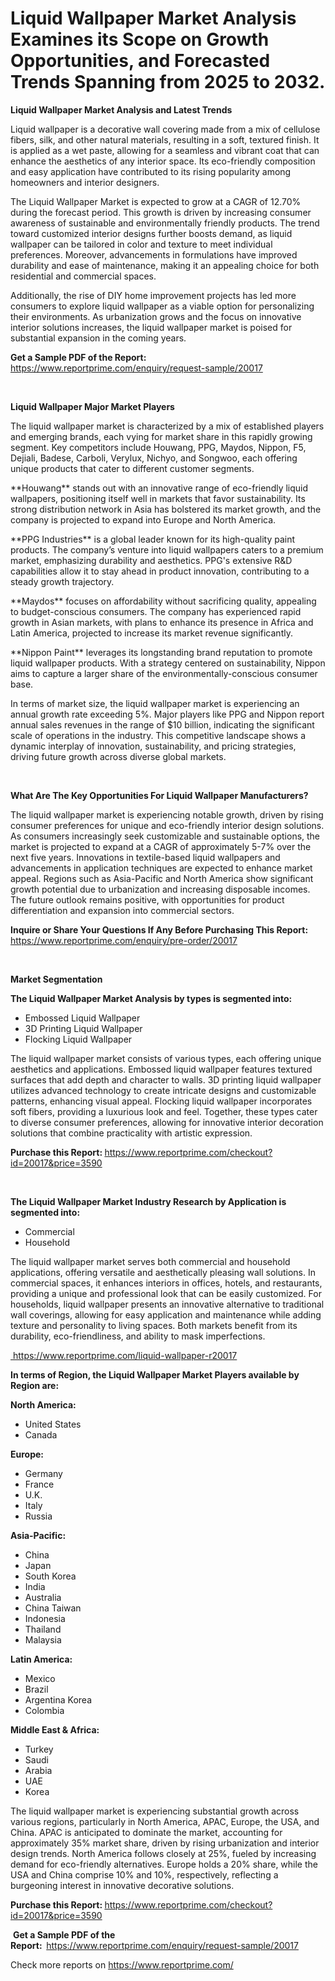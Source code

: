 <p><h1>Liquid Wallpaper Market Analysis Examines its Scope on Growth Opportunities, and Forecasted Trends Spanning from 2025 to 2032.</h1></p><p><strong>Liquid Wallpaper Market Analysis and Latest Trends</strong></p>
<p><p>Liquid wallpaper is a decorative wall covering made from a mix of cellulose fibers, silk, and other natural materials, resulting in a soft, textured finish. It is applied as a wet paste, allowing for a seamless and vibrant coat that can enhance the aesthetics of any interior space. Its eco-friendly composition and easy application have contributed to its rising popularity among homeowners and interior designers.</p><p>The Liquid Wallpaper Market is expected to grow at a CAGR of 12.70% during the forecast period. This growth is driven by increasing consumer awareness of sustainable and environmentally friendly products. The trend toward customized interior designs further boosts demand, as liquid wallpaper can be tailored in color and texture to meet individual preferences. Moreover, advancements in formulations have improved durability and ease of maintenance, making it an appealing choice for both residential and commercial spaces.</p><p>Additionally, the rise of DIY home improvement projects has led more consumers to explore liquid wallpaper as a viable option for personalizing their environments. As urbanization grows and the focus on innovative interior solutions increases, the liquid wallpaper market is poised for substantial expansion in the coming years.</p></p>
<p><strong>Get a Sample PDF of the Report:&nbsp;</strong> <a href="https://www.reportprime.com/enquiry/request-sample/20017?utm_campaign=3270&utm_medium=2&utm_source=Github&utm_content=ia&utm_term=18032025&utm_id=liquid-wallpaper">https://www.reportprime.com/enquiry/request-sample/20017</a></p>
<p>&nbsp;</p>
<p><strong>Liquid Wallpaper Major Market Players</strong></p>
<p><p>The liquid wallpaper market is characterized by a mix of established players and emerging brands, each vying for market share in this rapidly growing segment. Key competitors include Houwang, PPG, Maydos, Nippon, F5, Dejiali, Badese, Carboli, Verylux, Nichyo, and Songwoo, each offering unique products that cater to different customer segments.</p><p>**Houwang** stands out with an innovative range of eco-friendly liquid wallpapers, positioning itself well in markets that favor sustainability. Its strong distribution network in Asia has bolstered its market growth, and the company is projected to expand into Europe and North America.</p><p>**PPG Industries** is a global leader known for its high-quality paint products. The company’s venture into liquid wallpapers caters to a premium market, emphasizing durability and aesthetics. PPG's extensive R&D capabilities allow it to stay ahead in product innovation, contributing to a steady growth trajectory.</p><p>**Maydos** focuses on affordability without sacrificing quality, appealing to budget-conscious consumers. The company has experienced rapid growth in Asian markets, with plans to enhance its presence in Africa and Latin America, projected to increase its market revenue significantly.</p><p>**Nippon Paint** leverages its longstanding brand reputation to promote liquid wallpaper products. With a strategy centered on sustainability, Nippon aims to capture a larger share of the environmentally-conscious consumer base.</p><p>In terms of market size, the liquid wallpaper market is experiencing an annual growth rate exceeding 5%. Major players like PPG and Nippon report annual sales revenues in the range of $10 billion, indicating the significant scale of operations in the industry. This competitive landscape shows a dynamic interplay of innovation, sustainability, and pricing strategies, driving future growth across diverse global markets.</p></p>
<p>&nbsp;</p>
<p><strong>What Are The Key Opportunities For Liquid Wallpaper Manufacturers?</strong></p>
<p><p>The liquid wallpaper market is experiencing notable growth, driven by rising consumer preferences for unique and eco-friendly interior design solutions. As consumers increasingly seek customizable and sustainable options, the market is projected to expand at a CAGR of approximately 5-7% over the next five years. Innovations in textile-based liquid wallpapers and advancements in application techniques are expected to enhance market appeal. Regions such as Asia-Pacific and North America show significant growth potential due to urbanization and increasing disposable incomes. The future outlook remains positive, with opportunities for product differentiation and expansion into commercial sectors.</p></p>
<p><strong>Inquire or Share Your Questions If Any Before Purchasing This Report:</strong> <a href="https://www.reportprime.com/enquiry/pre-order/20017?utm_campaign=3270&utm_medium=2&utm_source=Github&utm_content=ia&utm_term=18032025&utm_id=liquid-wallpaper">https://www.reportprime.com/enquiry/pre-order/20017</a></p>
<p>&nbsp;</p>
<p><strong>Market Segmentation</strong></p>
<p><strong>The Liquid Wallpaper Market Analysis by types is segmented into:</strong></p>
<p><ul><li>Embossed Liquid Wallpaper</li><li>3D Printing Liquid Wallpaper</li><li>Flocking Liquid Wallpaper</li></ul></p>
<p><p>The liquid wallpaper market consists of various types, each offering unique aesthetics and applications. Embossed liquid wallpaper features textured surfaces that add depth and character to walls. 3D printing liquid wallpaper utilizes advanced technology to create intricate designs and customizable patterns, enhancing visual appeal. Flocking liquid wallpaper incorporates soft fibers, providing a luxurious look and feel. Together, these types cater to diverse consumer preferences, allowing for innovative interior decoration solutions that combine practicality with artistic expression.</p></p>
<p><strong>Purchase this Report:&nbsp;</strong><a href="https://www.reportprime.com/checkout?id=20017&price=3590&utm_campaign=3270&utm_medium=2&utm_source=Github&utm_content=ia&utm_term=18032025&utm_id=liquid-wallpaper">https://www.reportprime.com/checkout?id=20017&price=3590</a></p>
<p>&nbsp;</p>
<p><strong>The Liquid Wallpaper Market Industry Research by Application is segmented into:</strong></p>
<p><ul><li>Commercial</li><li>Household</li></ul></p>
<p><p>The liquid wallpaper market serves both commercial and household applications, offering versatile and aesthetically pleasing wall solutions. In commercial spaces, it enhances interiors in offices, hotels, and restaurants, providing a unique and professional look that can be easily customized. For households, liquid wallpaper presents an innovative alternative to traditional wall coverings, allowing for easy application and maintenance while adding texture and personality to living spaces. Both markets benefit from its durability, eco-friendliness, and ability to mask imperfections.</p></p>
<p><a href="https://www.reportprime.com/liquid-wallpaper-r20017?utm_campaign=3270&utm_medium=2&utm_source=Github&utm_content=ia&utm_term=18032025&utm_id=liquid-wallpaper">&nbsp;https://www.reportprime.com/liquid-wallpaper-r20017</a></p>
<p><strong>In terms of Region, the Liquid Wallpaper Market Players available by Region are:</strong></p>
<p>
    <p> <strong> North America: </strong>
        <ul>
            <li>United States</li>
            <li>Canada</li>
        </ul>
        </p> 
    <p> <strong> Europe: </strong>
        <ul>
            <li>Germany</li>
            <li>France</li>
            <li>U.K.</li>
            <li>Italy</li>
            <li>Russia</li>
        </ul>
        </p> 
    <p> <strong> Asia-Pacific: </strong>
        <ul>
            <li>China</li>
            <li>Japan</li>
            <li>South Korea</li>
            <li>India</li>
            <li>Australia</li>
            <li>China Taiwan</li>
            <li>Indonesia</li>
            <li>Thailand</li>
            <li>Malaysia</li>
        </ul>
        </p> 
    <p> <strong> Latin America: </strong>
        <ul>
            <li>Mexico</li>
            <li>Brazil</li>
            <li>Argentina Korea</li>
            <li>Colombia</li>
        </ul>
        </p> 
    <p> <strong> Middle East & Africa: </strong>
        <ul>
            <li>Turkey</li>
            <li>Saudi</li>
            <li>Arabia</li>
            <li>UAE</li>
            <li>Korea</li>
        </ul>
    </p>
    </p>
<p><p>The liquid wallpaper market is experiencing substantial growth across various regions, particularly in North America, APAC, Europe, the USA, and China. APAC is anticipated to dominate the market, accounting for approximately 35% market share, driven by rising urbanization and interior design trends. North America follows closely at 25%, fueled by increasing demand for eco-friendly alternatives. Europe holds a 20% share, while the USA and China comprise 10% and 10%, respectively, reflecting a burgeoning interest in innovative decorative solutions.</p></p>
<p><strong>Purchase this Report: </strong><a href="https://www.reportprime.com/checkout?id=20017&price=3590&utm_campaign=3270&utm_medium=2&utm_source=Github&utm_content=ia&utm_term=18032025&utm_id=liquid-wallpaper">https://www.reportprime.com/checkout?id=20017&price=3590</a></p>
<p>&nbsp;<strong>Get a Sample PDF of the Report:&nbsp;&nbsp;</strong><a href="https://www.reportprime.com/enquiry/request-sample/20017?utm_campaign=3270&utm_medium=2&utm_source=Github&utm_content=ia&utm_term=18032025&utm_id=liquid-wallpaper">https://www.reportprime.com/enquiry/request-sample/20017</a></p>
<p><strong></strong></p>
<p>Check more reports on <a href="https://www.reportprime.com/?utm_campaign=3270&utm_medium=2&utm_source=Github&utm_content=ia&utm_term=18032025&utm_id=liquid-wallpaper">https://www.reportprime.com/</a></p>